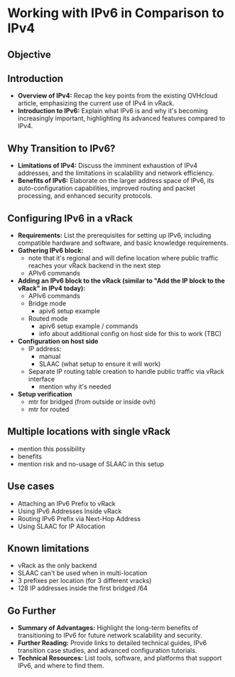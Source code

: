# Working with IPv6 in Comparison to IPv4   

## Objective

## Introduction   
- **Overview of IPv4:** Recap the key points from the existing OVHcloud article, emphasizing the current use of IPv4 in vRack.
- **Introduction to IPv6:** Explain what IPv6 is and why it's becoming increasingly important, highlighting its advanced features compared to IPv4.

## Why Transition to IPv6?   
- **Limitations of IPv4:** Discuss the imminent exhaustion of IPv4 addresses, and the limitations in scalability and network efficiency.
- **Benefits of IPv6:** Elaborate on the larger address space of IPv6, its auto-configuration capabilities, improved routing and packet processing, and enhanced security protocols.

## Configuring IPv6 in a vRack   
- **Requirements:** List the prerequisites for setting up IPv6, including compatible hardware and software, and basic knowledge requirements.
- **Gathering IPv6 block:**
  - note that it's regional and will define location where public traffic reaches your vRack backend in the next step
  - APIv6 commands
- **Adding an IPv6 block to the vRack (similar to "Add the IP block to the vRack" in IPv4  today):**
  - APIv6 commands
  - Bridge mode
    - apiv6 setup example
  - Routed mode
    - apiv6 setup example / commands
    - info about additional config on host side for this to work (TBC)
- **Configuration on host side**
  - IP address:
    - manual
    - SLAAC (what setup to ensure it will work)
  - Separate IP routing table creation to handle public traffic via vRack interface
    - mention why it's needed
- **Setup verification**
    - mtr for bridged (from outside or inside ovh)
    - mtr for routed
 
## Multiple locations with single vRack
- mention this possibility 
- benefits
- mention risk and no-usage of SLAAC in this setup


## Use cases
- Attaching an IPv6 Prefix to vRack
- Using IPv6 Addresses Inside vRack
- Routing IPv6 Prefix via Next-Hop Address
- Using SLAAC for IP Allocation

## Known limitations
- vRack as the only backend
- SLAAC can't be used when in multi-location
- 3 prefixes per location (for 3 different vracks)
- 128 IP addresses inside the first bridged /64

## Go Further
- **Summary of Advantages:** Highlight the long-term benefits of transitioning to IPv6 for future network scalability and security.
- **Further Reading:** Provide links to detailed technical guides, IPv6 transition case studies, and advanced configuration tutorials.
- **Technical Resources:** List tools, software, and platforms that support IPv6, and where to find them.
